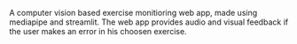 A computer vision based exercise monitioring web app, made using mediapipe and streamlit. The web app provides audio and visual feedback if the user makes an error in his choosen exercise. 
